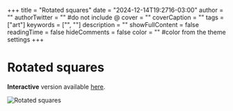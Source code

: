 +++
title = "Rotated squares"
date = "2024-12-14T19:2716-03:00"
author = ""
authorTwitter = "" #do not include @
cover = ""
coverCaption = ""
tags = ["art"]
keywords = ["", ""]
description = ""
showFullContent = false
readingTime = false
hideComments = false
color = "" #color from the theme settings
+++

# Rotated squares

**Interactive** version available [here](https://ariangilesgarcia.github.io/art/src/rotated-squares/).

![Rotated squares](/img/art-rotated-squares.png)
